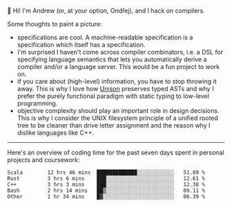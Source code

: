 :wave: Hi! I'm Andrew (or, at your option, Ondřej), and I hack on compilers. 

Some thoughts to paint a picture:
- specifications are cool. A machine-readable specification is a specification which itself has a specification.
- I'm surprised I haven't come across compiler combinators, i.e. a DSL for specifying language semantics that lets you automatically derive a compiler and/or a language server. This would be a fun project to work on.
- if you care about (high-level) information, you have to stop throwing it away. This is why I love how [Unison](https://github.com/unisonweb/unison) preserves typed ASTs and why I prefer the purely functional paradigm with static typing to low-level programming.
- objective complexity should play an important role in design decisions. This is why I consider the UNIX filesystem principle of a unified rooted tree to be cleaner than drive letter assignment and the reason why I dislike languages like C++.

---

Here's an overview of coding time for the past seven days spent in personal projects and coursework:
<!--START_SECTION:waka-->

```text
Scala        12 hrs 46 mins  █████████████░░░░░░░░░░░░   51.89 %
Rust         3 hrs 6 mins    ███░░░░░░░░░░░░░░░░░░░░░░   12.61 %
C++          3 hrs 3 mins    ███░░░░░░░░░░░░░░░░░░░░░░   12.38 %
Bash         2 hrs 14 mins   ██▒░░░░░░░░░░░░░░░░░░░░░░   09.11 %
Other        1 hr 34 mins    █▓░░░░░░░░░░░░░░░░░░░░░░░   06.39 %
```

<!--END_SECTION:waka-->

<!--
**viluon/viluon** is a ✨ _special_ ✨ repository because its `README.md` (this file) appears on your GitHub profile.

Here are some ideas to get you started:

- 🔭 I’m currently working on ...
- 🌱 I’m currently learning ...
- 👯 I’m looking to collaborate on ...
- 🤔 I’m looking for help with ...
- 💬 Ask me about ...
- 📫 How to reach me: ...
- 😄 Pronouns: ...
- ⚡ Fun fact: ...
-->
